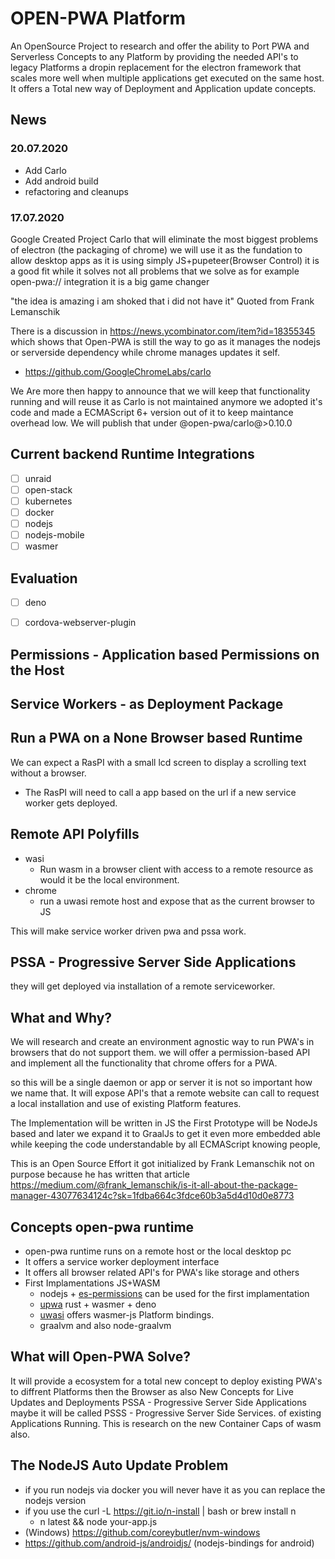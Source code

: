 # OPEN-PWA Platform 
An OpenSource Project to research and offer the ability to Port PWA and Serverless Concepts to any Platform by providing the needed API's to legacy Platforms a dropin replacement for the electron framework that scales more well when multiple applications get executed on the same host. It offers a Total new way of Deployment and Application update concepts.

## News 

### 20.07.2020
- Add Carlo
- Add android build 
- refactoring and cleanups

### 17.07.2020
Google Created Project Carlo that will eliminate the most biggest problems of electron (the packaging of chrome) we will use it as the fundation to allow desktop apps as it is using simply JS+pupeteer(Browser Control) it is a good fit while it solves not all problems that we solve as for example open-pwa:// integration it is a big game changer 

"the idea is amazing i am shoked that i did not have it" Quoted from Frank Lemanschik

There is a discussion in https://news.ycombinator.com/item?id=18355345 which shows that Open-PWA is still the way to go as it manages the nodejs or serverside dependency while chrome manages updates it self.
- https://github.com/GoogleChromeLabs/carlo

We Are more then happy to announce that we will keep that functionality running and will reuse it as Carlo is not maintained anymore we adopted it's code and made a ECMAScript 6+ version out of it to keep maintance overhead low. We will publish that under @open-pwa/carlo@>0.10.0


## Current backend Runtime Integrations
- [ ] unraid
- [ ] open-stack
- [ ] kubernetes
- [ ] docker
- [ ] nodejs
- [ ] nodejs-mobile
- [ ] wasmer

## Evaluation
- [ ] deno
- [ ] cordova-webserver-plugin


## Permissions - Application based Permissions on the Host

## Service Workers - as Deployment Package

## Run a PWA on a None Browser based Runtime
We can expect a RasPI with a small lcd screen to display a scrolling text without a browser.
- The RasPI will need to call a app based on the url if a new service worker gets deployed.

## Remote API Polyfills
- wasi
  - Run wasm in a browser client with access to a remote resource as would it be the local environment.
- chrome
  - run a uwasi remote host and expose that as the current browser to JS
  
This will make service worker driven pwa and pssa work.

## PSSA - Progressive Server Side Applications
they will get deployed via installation of a remote serviceworker.
  
## What and Why?
We will research and create an environment agnostic way to run PWA's in browsers that do not support them. we will offer a permission-based API and implement all the functionality that chrome offers for a PWA.

so this will be a single daemon or app or server it is not so important how we name that. It will expose API's that a remote website can call to request a local installation and use of existing Platform features.

The Implementation will be written in JS the First Prototype will be NodeJs based and later we expand it to GraalJs to get it even more embedded able while keeping the code understandable by all ECMAScript knowing people,

This is an Open Source Effort it got initialized by Frank Lemanschik not on purpose because he has written that article
https://medium.com/@frank_lemanschik/is-it-all-about-the-package-manager-43077634124c?sk=1fdba664c3fdce60b3a5d4d10d0e8773

## Concepts open-pwa runtime
- open-pwa runtime runs on a remote host or the local desktop pc
- It offers a service worker deployment interface
- It offers all browser related API's for PWA's like storage and others
- First Implamentations JS+WASM
  - nodejs + [es-permissions](https://github.com/direktspeed/es-permissions) can be used for the first implamentation
  - [upwa](https://github.com/direktspeed/upwa) rust + wasmer + deno
  - [uwasi](https://github.com/direktspeed/uwasi) offers wasmer-js Platform bindings.
  - graalvm and also node-graalvm


## What will Open-PWA Solve?
It will provide a ecosystem for a total new concept to deploy existing PWA's to diffrent Platforms then the Browser as also 
New Concepts for Live Updates and Deployments PSSA - Progressive Server Side Applications maybe it will be called PSSS - Progressive Server Side Services. of existing Applications Running. This is research on the new Container Caps
of wasm also.


## The NodeJS Auto Update Problem
- if you run nodejs via docker you will never have it as you can replace the nodejs version
- if you use the curl -L https://git.io/n-install | bash or brew install n
  - n latest && node your-app.js 
- (Windows) https://github.com/coreybutler/nvm-windows 
- https://github.com/android-js/androidjs/ (nodejs-bindings for android)
